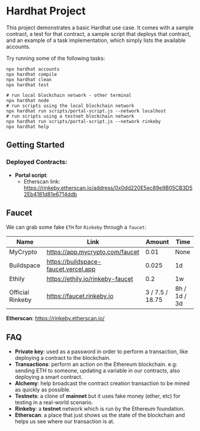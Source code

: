 # Hardhat Project

This project demonstrates a basic Hardhat use case. It comes with a sample contract, a test for that contract, a sample script that deploys that contract, and an example of a task implementation, which simply lists the available accounts.

Try running some of the following tasks:

```shell
npx hardhat accounts
npx hardhat compile
npx hardhat clean
npx hardhat test

# run local blockchain network - other terminal
npx hardhat node
# run scripts using the local blockchain network
npx hardhat run scripts/portal-script.js --network localhost
# run scripts using a testnet blockchain network
npx hardhat run scripts/portal-script.js --network rinkeby
npx hardhat help
```

## Getting Started

### Deployed Contracts:

- **Portal script**:
  - Etherscan link: https://rinkeby.etherscan.io/address/0x0dd220E5ec89e9B05CB3D52Eb4181d81e6714ddb



## Faucet

We can grab some fake `ETH` for `Rinkeby` through a `faucet`:

| Name             | Link                                 | Amount          | Time         |
|------------------|--------------------------------------|-----------------|--------------|
| MyCrypto         | https://app.mycrypto.com/faucet      | 0.01            | None         |
| Buildspace       | https://buildspace-faucet.vercel.app | 0.025           | 1d           |
| Ethily           | https://ethily.io/rinkeby-faucet     | 0.2             | 1w           |
| Official Rinkeby | https://faucet.rinkeby.io            | 3 / 7.5 / 18.75 | 8h / 1d / 3d |

**Etherscan**: https://rinkeby.etherscan.io/

## FAQ

- **Private key**: used as a password in order to perform a transaction, like deploying a contract to the blockchain.
- **Transactions**: perform an action on the Ethereum blockchain. e.g: sending ETH to someone, updating a variable in our contracts, also deploying a smart contract.
- **Alchemy**: help broadcast the contract creation transaction to be mined as quickly as possible.
- **Testnets**: a clone of **mainnet** but it uses fake money (ether, etc) for testing in a real-world scenario.
- **Rinkeby**: a **testnet** network which is run by the Ethereum foundation.
- **Etherscan**: a place that just shows us the state of the blockchain and helps us see where our transaction is at.